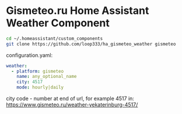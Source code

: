 # Gismeteo.ru Home Assistant Weather Component

```sh
cd ~/.homeassistant/custom_components  
git clone https://github.com/loop333/ha_gismeteo_weather gismeteo
```
configuration.yaml:  
```yaml
weather:
  - platform: gismeteo
    name: any_optional_name
    city: 4517
    mode: hourly|daily
```

city code - number at end of url, for example 4517 in:  
https://www.gismeteo.ru/weather-yekaterinburg-4517/
